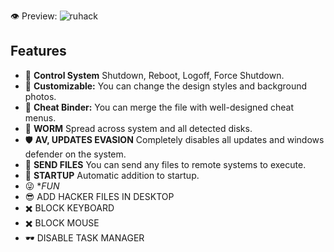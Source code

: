 👁️ Preview: 
![ruhack](https://github.com/user-attachments/assets/1e77e324-10d6-49fb-bb0b-529b59d7112e)


## Features

- 🚀 **Control System** Shutdown, Reboot, Logoff, Force Shutdown.
- 🔧 **Customizable:** You can change the design styles and background photos.
- 📁 **Cheat Binder:** You can merge the file with well-designed cheat menus.
- 🐛 **WORM** Spread across system and all detected disks.
- 🛡️ **AV, UPDATES EVASION** Completely disables all updates and windows defender on the system.
- 📨 **SEND FILES** You can send any files to remote systems to execute.
- 🏴󠁴󠁶󠁦󠁵󠁮󠁿 **STARTUP** Automatic addition to startup.
- 😜 **FUN*
- 😎 ADD HACKER FILES IN DESKTOP
- ✖️ BLOCK KEYBOARD
- ✖️ BLOCK MOUSE
- 🕶️ DISABLE TASK MANAGER
